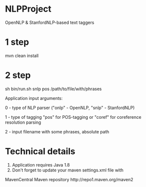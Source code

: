 # NLPProject
OpenNLP &amp; StanfordNLP-based text taggers

# 1 step
mvn clean install

# 2 step
sh bin/run.sh snlp pos /path/to/file/with/phrases

Application input arguments:

0 - type of NLP parser ("onlp" - OpenNLP, "snlp" - StanfordNLP)

1 - type of tagging "pos" for POS-tagging or "coref" for coreference resolution parsing

2 - input filename with some phrases, absolute path

# Technical details

1. Application requires Java 1.8
2. Don't forget to update your maven settings.xml file with
<repository>
    <id>MavenCentral</id>
    <name>Maven repository</name>
    <url>http://repo1.maven.org/maven2</url>
 </repository>
